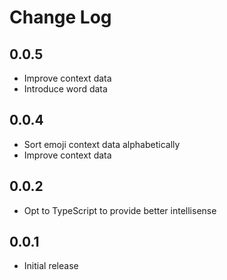 # Change Log

## 0.0.5

- Improve context data
- Introduce word data

## 0.0.4

- Sort emoji context data alphabetically
- Improve context data

## 0.0.2

- Opt to TypeScript to provide better intellisense

## 0.0.1

- Initial release